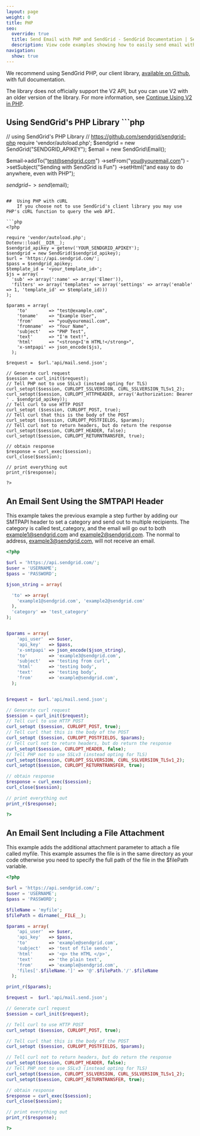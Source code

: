 ```yaml
---
layout: page
weight: 0
title: PHP
seo:
  override: true
  title: Send Email with PHP and SendGrid - SendGrid Documentation | SendGrid
  description: View code examples showing how to easily send email with PHP using cURL and SendGrid. Further explore SendGrid's email sending PHP library.
navigation:
  show: true
---
```

<call-out>

 We recommend using SendGrid PHP, our client library, <a href="https://github.com/sendgrid/sendgrid-php">available on Github</a>, with full documentation. </call-out>

<call-out>

The library does not officially support the V2 API, but you can use V2 with an older version of the library. For more information, see [Continue Using V2 in PHP](https://github.com/sendgrid/sendgrid-php/blob/master/TROUBLESHOOTING.md#v2).

</call-out>

## Using SendGrid's PHP Library 	```php
// using SendGrid's PHP Library
// https://github.com/sendgrid/sendgrid-php
require 'vendor/autoload.php';
$sendgrid = new SendGrid("SENDGRID_APIKEY");
$email    = new SendGrid\Email();

$email->addTo("test@sendgrid.com")
      ->setFrom("you@youremail.com")
      ->setSubject("Sending with SendGrid is Fun")
      ->setHtml("and easy to do anywhere, even with PHP");

$sendgrid->send($email);
```

## 	Using PHP with cURL
 	If you choose not to use SendGrid's client library you may use PHP's cURL function to query the web API.

```php
<?php

require 'vendor/autoload.php';
Dotenv::load(__DIR__);
$sendgrid_apikey = getenv('YOUR_SENDGRID_APIKEY');
$sendgrid = new SendGrid($sendgrid_apikey);
$url = 'https://api.sendgrid.com/';
$pass = $sendgrid_apikey;
$template_id = '<your_template_id>';
$js = array(
  'sub' => array(':name' => array('Elmer')),
  'filters' => array('templates' => array('settings' => array('enable' => 1, 'template_id' => $template_id)))
);

$params = array(
    'to'        => "test@example.com",
    'toname'    => "Example User",
    'from'      => "you@youremail.com",
    'fromname'  => "Your Name",
    'subject'   => "PHP Test",
    'text'      => "I'm text!",
    'html'      => "<strong>I'm HTML!</strong>",
    'x-smtpapi' => json_encode($js),
  );

$request =  $url.'api/mail.send.json';

// Generate curl request
$session = curl_init($request);
// Tell PHP not to use SSLv3 (instead opting for TLS)
curl_setopt($session, CURLOPT_SSLVERSION, CURL_SSLVERSION_TLSv1_2);
curl_setopt($session, CURLOPT_HTTPHEADER, array('Authorization: Bearer ' . $sendgrid_apikey));
// Tell curl to use HTTP POST
curl_setopt ($session, CURLOPT_POST, true);
// Tell curl that this is the body of the POST
curl_setopt ($session, CURLOPT_POSTFIELDS, $params);
// Tell curl not to return headers, but do return the response
curl_setopt($session, CURLOPT_HEADER, false);
curl_setopt($session, CURLOPT_RETURNTRANSFER, true);

// obtain response
$response = curl_exec($session);
curl_close($session);

// print everything out
print_r($response);

?>
```

## An Email Sent Using the SMTPAPI Header

This example takes the previous example a step further by adding our SMTPAPI header to set a category and send out to multiple recipients. The category is called test_category, and the email will go out to both example1@sendgrid.com and example2@sendgrid.com. The normal to address, example3@sendgrid.com, will not receive an email.

```php
<?php

$url = 'https://api.sendgrid.com/';
$user = 'USERNAME';
$pass = 'PASSWORD';

$json_string = array(

  'to' => array(
    'example1@sendgrid.com', 'example2@sendgrid.com'
  ),
  'category' => 'test_category'
);


$params = array(
    'api_user'  => $user,
    'api_key'   => $pass,
    'x-smtpapi' => json_encode($json_string),
    'to'        => 'example3@sendgrid.com',
    'subject'   => 'testing from curl',
    'html'      => 'testing body',
    'text'      => 'testing body',
    'from'      => 'example@sendgrid.com',
  );


$request =  $url.'api/mail.send.json';

// Generate curl request
$session = curl_init($request);
// Tell curl to use HTTP POST
curl_setopt ($session, CURLOPT_POST, true);
// Tell curl that this is the body of the POST
curl_setopt ($session, CURLOPT_POSTFIELDS, $params);
// Tell curl not to return headers, but do return the response
curl_setopt($session, CURLOPT_HEADER, false);
// Tell PHP not to use SSLv3 (instead opting for TLS)
curl_setopt($session, CURLOPT_SSLVERSION, CURL_SSLVERSION_TLSv1_2);
curl_setopt($session, CURLOPT_RETURNTRANSFER, true);

// obtain response
$response = curl_exec($session);
curl_close($session);

// print everything out
print_r($response);

?>
```

## An Email Sent Including a File Attachment

This example adds the additional attachment parameter to attach a file called myfile. This example assumes the file is in the same directory as your code otherwise you need to specify the full path of the file in the \$filePath variable.

```php
<?php

$url = 'https://api.sendgrid.com/';
$user = 'USERNAME';
$pass = 'PASSWORD';

$fileName = 'myfile';
$filePath = dirname(__FILE__);

$params = array(
    'api_user'  => $user,
    'api_key'   => $pass,
    'to'        => 'example@sendgrid.com',
    'subject'   => 'test of file sends',
    'html'      => '<p> the HTML </p>',
    'text'      => 'the plain text',
    'from'      => 'example@sendgrid.com',
    'files['.$fileName.']' => '@'.$filePath.'/'.$fileName
  );

print_r($params);

$request =  $url.'api/mail.send.json';

// Generate curl request
$session = curl_init($request);

// Tell curl to use HTTP POST
curl_setopt ($session, CURLOPT_POST, true);

// Tell curl that this is the body of the POST
curl_setopt ($session, CURLOPT_POSTFIELDS, $params);

// Tell curl not to return headers, but do return the response
curl_setopt($session, CURLOPT_HEADER, false);
// Tell PHP not to use SSLv3 (instead opting for TLS)
curl_setopt($session, CURLOPT_SSLVERSION, CURL_SSLVERSION_TLSv1_2);
curl_setopt($session, CURLOPT_RETURNTRANSFER, true);

// obtain response
$response = curl_exec($session);
curl_close($session);

// print everything out
print_r($response);

?>
```

